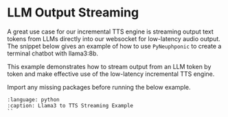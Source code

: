 # LLM Output Streaming
A great use case for our incremental TTS engine is streaming output text tokens from LLMs directly into our websocket
for low-latency audio output. The snippet below gives an example of how to use `PyNeuphponic` to create a terminal
chatbot with llama3:8b.

This example demonstrates how to stream output from an LLM token by token and make effective use of the low-latency
incremental TTS engine.

Import any missing packages before running the below example.

```{literalinclude} ../../../../snippets/llama3_interactive.py
:language: python
:caption: Llama3 to TTS Streaming Example
``
